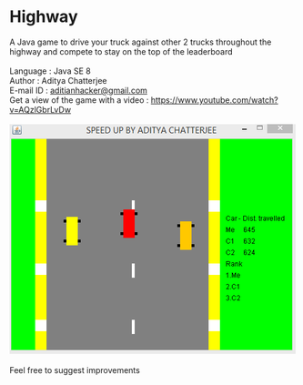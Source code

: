 # Highway
A Java game to drive your truck against other 2 trucks throughout the highway and compete to stay on the top of the leaderboard<br><br>
Language : Java SE 8<br>
Author : Aditya Chatterjee<br>
E-mail ID : aditianhacker@gmail.com<br>
Get a view of the game with a video : https://www.youtube.com/watch?v=AQzlGbrLvDw<br><br>
![alt text](Preview/track1.png "I am leading the leaderboard but competitors are a tough match")<br><br>
Feel free to suggest improvements

